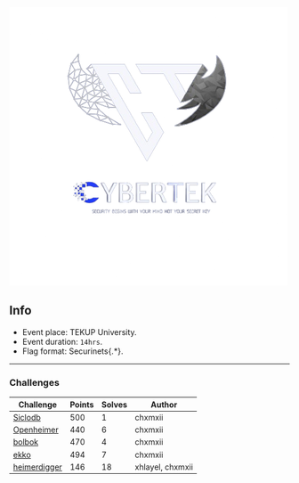 ![](./logo.png#center)
## Info
- Event place: TEKUP University.
- Event duration: `14hrs`.
- Flag format: Securinets{.*}.
___

### Challenges

|   Challenge     | Points | Solves |  Author |
|-----------------|--------|--------|---------|
|   [Siclodb](challenges/siclodb)       |  500   |   1    | chxmxii |
|   [Openheimer](challenges/openheimer)    |  440   |   6    | chxmxii |
|   [bolbok](challenges/bolbok)        |  470   |   4    | chxmxii |
|   [ekko](challenges/ekko)          |  494   |   7    | chxmxii |
|   [heimerdigger](challenges/heimerdigger)  |  146   |   18   | xhlayel, chxmxii |
